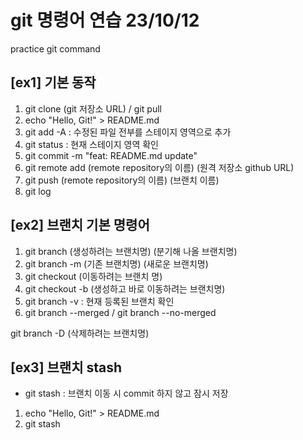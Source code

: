 # git 명령어 연습 23/10/12

practice git command

## [ex1] 기본 동작
1. git clone (git 저장소 URL) / git pull
2. echo "Hello, Git!" > README.md
3. git add -A : 수정된 파일 전부를 스테이지 영역으로 추가
4. git status : 현재 스테이지 영역 확인
5. git commit -m "feat: README.md update"
6. git remote add (remote repository의 이름) (원격 저장소 github URL)
7. git push (remote repository의 이름) (브랜치 이름)
8. git log

## [ex2] 브랜치 기본 명령어
1. git branch (생성하려는 브랜치명) (분기해 나올 브랜치명)
2. git branch -m (기존 브랜치명) (새로운 브랜치명)
3. git checkout (이동하려는 브랜치 명)
4. git checkout -b (생성하고 바로 이동하려는 브랜치명)
5. git branch -v : 현재 등록된 브랜치 확인
6. git branch --merged / git branch --no-merged


git branch -D (삭제하려는 브랜치명)

## [ex3] 브랜치 stash
- git stash : 브랜치 이동 시 commit 하지 않고 잠시 저장
1. echo "Hello, Git!" > README.md
2. git stash

